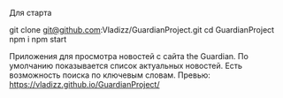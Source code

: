 Для старта

git clone git@github.com:Vladizz/GuardianProject.git 
cd GuardianProject
npm i
npm start

Приложения для просмотра новостей с сайта the Guardian.
По умолчанию показывается список актуальных новостей. 
Есть возможность поиска по ключевым словам.
Превью: https://vladizz.github.io/GuardianProject/
